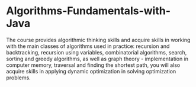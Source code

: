 # Algorithms-Fundamentals-with-Java

The course provides algorithmic thinking skills and acquire skills in working with the main classes of algorithms used in practice: recursion and backtracking, recursion using variables, combinatorial algorithms, search, sorting and greedy algorithms, as well as graph theory - implementation in computer memory, traversal and finding the shortest path, you will also acquire skills in applying dynamic optimization in solving optimization problems.
